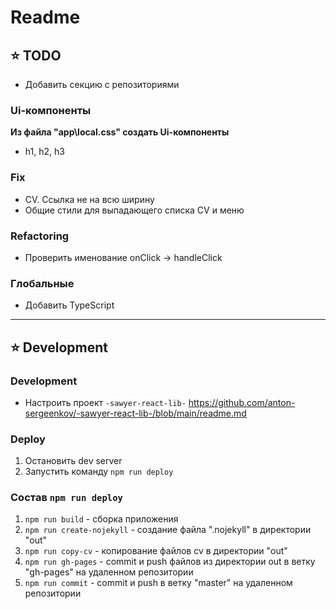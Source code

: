 # Readme

## ⭐️ TODO

- Добавить секцию с репозиториями

### Ui-компоненты

**Из файла "app\local.css" создать Ui-компоненты**
- h1, h2, h3

### Fix
- CV. Ссылка не на всю ширину
- Общие стили для выпадающего списка CV и меню

### Refactoring
- Проверить именование onClick -> handleClick

### Глобальные
- Добавить TypeScript

---

## ⭐️ Development

### Development
- Настроить проект `-sawyer-react-lib-` https://github.com/anton-sergeenkov/-sawyer-react-lib-/blob/main/readme.md

### Deploy
1. Остановить dev server
2. Запустить команду `npm run deploy`

### Состав `npm run deploy`
1. `npm run build` - сборка приложения
2. `npm run create-nojekyll` - создание файла ".nojekyll" в директории "out"
3. `npm run copy-cv` - копирование файлов cv в директории "out"
4. `npm run gh-pages` - commit и push файлов из директории out в ветку "gh-pages" на удаленном репозитории
5. `npm run commit` - commit и push в ветку "master" на удаленном репозитории

